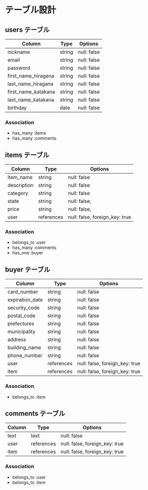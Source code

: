 # テーブル設計

## users テーブル

| Column              | Type   | Options     |
| ------------------- | ------ | ----------- |
| nickname            | string | null: false |
| email               | string | null: false |
| password            | string | null: false |
| first_name_hiragana | string | null: false |
| last_name_hiragana  | string | null: false |
| first_name_katakana | string | null: false |
| last_name_katakana  | string | null: false |
| birthday            | date   | null: false |

### Association

- has_many :items
- has_many :comments

## items テーブル

| Column      | Type       | Options                        |
| ----------- | ---------- | ------------------------------ |
| item_name   | string     | null: false                    |
| description | string     | null: false                    |
| category    | string     | null: false                    |
| state       | string     | null: false,                   |
| price       | string     | null: false,                   |
| user        | references | null: false, foreign_key: true |

### Association

- belongs_to :user
- has_many :comments
- has_one :buyer

## buyer テーブル

| Column          | Type       | Options                        |
| --------------- | ---------- | ------------------------------ |
| card_number     | string     | null: false                    |
| expiration_date | string     | null: false                    |
| security_code   | string     | null: false                    |
| postal_code     | string     | null: false                    |
| prefectures     | string     | null: false                    |
| municipality    | string     | null: false                    |
| address         | string     | null: false                    |
| building_name   | string     | null: false                    |
| phone_number    | string     | null: false                    |
| user            | references | null: false, foreign_key: true |
| item            | references | null: false, foreign_key: true |

### Association

- belongs_to :item

## comments テーブル

| Column     | Type       | Options                        |
| ---------- | ---------- | ------------------------------ |
| text       | text       | null: false                    |
| user       | references | null: false, foreign_key: true |
| item       | references | null: false, foreign_key: true |

### Association

- belongs_to :user
- belongs_to :item